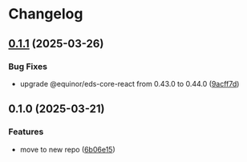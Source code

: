 # Changelog

## [0.1.1](https://github.com/equinor/dot/compare/v0.1.0...v0.1.1) (2025-03-26)


### Bug Fixes

* upgrade @equinor/eds-core-react from 0.43.0 to 0.44.0 ([9acff7d](https://github.com/equinor/dot/commit/9acff7d69cf6c4e9e8e85e73ac286382df1c45dc))

## 0.1.0 (2025-03-21)


### Features

* move to new repo ([6b06e15](https://github.com/equinor/dot/commit/6b06e15092efe46414db7b953ca1505e7009ccba))
